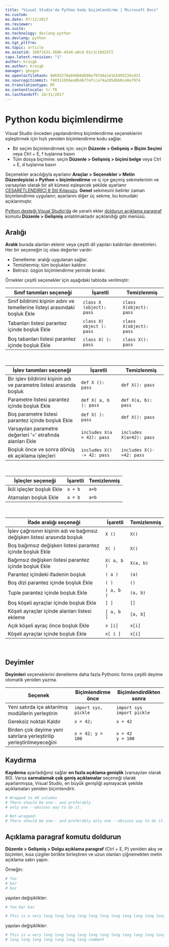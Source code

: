 ```yaml
---
title: "Visual Studio'da Python kodu biçimlendirme | Microsoft Docs"
ms.custom: 
ms.date: 07/12/2017
ms.reviewer: 
ms.suite: 
ms.technology: devlang-python
ms.devlang: python
ms.tgt_pltfrm: 
ms.topic: article
ms.assetid: 3d0f1631-360b-45d4-a0cb-01c3c10d25f2
caps.latest.revision: "1"
author: kraigb
ms.author: kraigb
manager: ghogen
ms.openlocfilehash: 8d693278eb9d60d690e797d4e14163495239cd31
ms.sourcegitcommit: f40311056ea0b4677efcca74a285dbb0ce0e7974
ms.translationtype: MT
ms.contentlocale: tr-TR
ms.lasthandoff: 10/31/2017
---
```

# <a name="formatting-python-code"></a>Python kodu biçimlendirme

Visual Studio önceden yapılandırılmış biçimlendirme seçeneklerini eşleştirmek için hızlı yeniden biçimlendirme kodu sağlar.

- Bir seçim biçimlendirmek için: seçin **Düzenle > Gelişmiş > Biçim Seçimi** veya Ctrl + E, f tuşlarına basın
- Tüm dosya biçimine: seçin **Düzenle > Gelişmiş > biçimi belge** veya Ctrl + E, d tuşlarına basın

Seçenekler aracılığıyla ayarlanır **Araçlar > Seçenekler > Metin Düzenleyicisi > Python > biçimlendirme** ve iç içe geçmiş sekmelerinin ve varsayılan olarak bir alt kümesi eşleşecek şekilde ayarlanır [CESARETLENDİRİCİ 8 Stil Kılavuzu](http://www.python.org/dev/peps/pep-0008/). **Genel** sekmesini belirler zaman biçimlendirme uygulanır; ayarlarını diğer üç sekme, bu konudaki açıklanmıştır.

[Python desteği Visual Studio'da](installation.md) de yararlı ekler [doldurun açıklama paragraf](#fill-comment-paragraph-command) komutu **Düzenle > Gelişmiş** anlatılmaktadır açıklandığı gibi menüsü.

## <a name="spacing"></a>Aralığı

**Aralık** burada alanları eklenir veya çeşitli dil yapıları kaldırılan denetimleri. Her bir seçeneğin üç olası değerler vardır:

- Denetleme: aralığı uygulanan sağlar.
- Temizlenmiş: tüm boşlukları kaldırır.
- Belirsiz: özgün biçimlendirme yerinde bırakır.

Örnekler çeşitli seçenekler için aşağıdaki tabloda verilmiştir:

| Sınıf tanımları seçeneği | İşaretli | Temizlenmiş |
| --- | --- | --- | 
| Sınıf bildirimi kişinin adını ve temellerine listeyi arasındaki boşluk Ekle | `class X (object): pass` | `class X(object): pass` | 
| Tabanları listesi parantez içinde boşluk Ekle | `class X( object ): pass` | `class X(object): pass` |
| Boş tabanları listesi parantez içinde boşluk Ekle | `class X( ): pass` | `class X(): pass` |

<br/>

| İşlev tanımları seçeneği | İşaretli | Temizlenmiş |
| --- | --- | --- |
| Bir işlev bildirimi kişinin adı ve parametre listesi arasında boşluk | `def X (): pass` | `def X(): pass` | 
| Parametre listesi parantez içinde boşluk Ekle | `def X( a, b ): pass` | `def X(a, b): pass` |
| Boş parametre listesi parantez içinde boşluk Ekle | `def X( ): pass` | `def X(): pass` |
| Varsayılan parametre değerleri '=' etrafında alanları Ekle | `includes X(a = 42): pass` | `includes X(a=42): pass` |
| Boşluk önce ve sonra dönüş ek açıklama işleçleri | `includes X() -> 42: pass` | `includes X()->42: pass` |

<br/>

| İşleçler seçeneği | İşaretli | Temizlenmiş |
| --- | --- | --- |
| İkili işleçler boşluk Ekle | `a + b` | `a+b` |
| Atamaları boşluk Ekle | `a = b` | `a=b` |

<br/>

| İfade aralığı seçeneği | İşaretli | Temizlenmiş |
| --- | --- | --- |
| İşlev çağrısının kişinin adı ve bağımsız değişken listesi arasında boşluk | `X ()` | `X()` |
| Boş bağımsız değişken listesi parantez içinde boşluk Ekle | `X( )` | `X()` |
| Bağımsız değişken listesi parantez içinde boşluk Ekle | `X( a, b )` | `X(a, b)` |
| Parantez içindeki ifadenin boşluk | `( a )` | `(a)` |
| Boş dizi parantez içinde boşluk Ekle | `( )` | `()` |
| Tuple parantez içinde boşluk Ekle | `( a, b )` | `(a, b)` |
| Boş köşeli ayraçlar içinde boşluk Ekle | `[ ]` | `[]` |
| Köşeli ayraçlar içinde alanları listesi ekleme | `[ a, b ]` | `[a, b]` |
| Açık köşeli ayraç önce boşluk Ekle | `x [i]` | `x[i]` |
| Köşeli ayraçlar içinde boşluk Ekle | `x[ i ]` | `x[i]` |

<br/>

## <a name="statements"></a>Deyimler

**Deyimleri** seçeneklerini denetleme daha fazla Pythonic forms çeşitli deyime otomatik yeniden yazma.

| Seçenek | Biçimlendirme önce | Biçimlendirdikten sonra |
| --- | --- | --- |
| Yeni satırda içe aktarılmış modüllerin yerleştirin | `import sys, pickle` | `import sys`<br/>`import pickle` |
| Gereksiz noktalı Kaldır | `x = 42;` | `x = 42` |
| Birden çok deyime yeni satırlara yerleştirilip yerleştirilmeyeceğini | `x = 42; y = 100` | `x = 42`<br/>`y = 100` |


## <a name="wrapping"></a>Kaydırma

**Kaydırma** ayarladığınız sağlar **en fazla açıklama genişlik** (varsayılan olarak 80). Varsa **sarmalamak çok geniş açıklamalar** seçeneği olarak ayarlanmışsa, Visual Studio, en büyük genişliği aşmayacak şekilde açıklamaları yeniden biçimlendirir.

```python
# Wrapped to 40 columns
# There should be one-- and preferably
# only one --obvious way to do it.
```

```python
# Not-wrapped:
# There should be one-- and preferably only one --obvious way to do it.
```



## <a name="fill-comment-paragraph-command"></a>Açıklama paragraf komutu doldurun

**Düzenle > Gelişmiş > Dolgu açıklama paragraf** (Ctrl + E, P) yeniden akış ve biçimleri, kısa çizgiler birlikte birleştiren ve uzun olanları çiğnemekten metin açıklama satırı yapın.

Örneğin:

```python
# foo 
# bar
# baz
```

yapılan değişiklikler:

```python
# foo bar baz
```

```python
# This is a very long long long long long long long long long long long long long long long long long long long comment
```

yapılan değişiklikler:

```python
# This is a very long long long long long long long long long long long long
# long long long long long long long comment
```
